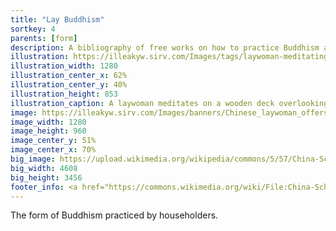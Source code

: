 ```yaml
---
title: "Lay Buddhism"
sortkey: 4
parents: [form]
description: A bibliography of free works on how to practice Buddhism as a householder.
illustration: https://illeakyw.sirv.com/Images/tags/laywoman-meditating.jpeg
illustration_width: 1280
illustration_center_x: 62%
illustration_center_y: 40%
illustration_height: 853
illustration_caption: A laywoman meditates on a wooden deck overlooking a pond in central Thailand in 2017. (Photo by <a href="https://commons.wikimedia.org/wiki/File:POP_House_Meditaiton_Center_Thailand,_Khlong_Luang_,_Thailand_(Unsplash).jpg">Kosal Ley</a>)
image: https://illeakyw.sirv.com/Images/banners/Chinese_laywoman_offers_incense.jpg
image_width: 1280
image_height: 960
image_center_y: 51%
image_center_x: 70%
big_image: https://upload.wikimedia.org/wikipedia/commons/5/57/China-Schanghai-Jade_Buddha-Temple-5176573.jpg
big_width: 4608
big_height: 3456
footer_info: <a href="https://commons.wikimedia.org/wiki/File:China-Schanghai-Jade_Buddha-Temple-5176573.jpg">Ermell</a>, <a href="https://creativecommons.org/licenses/by-sa/4.0">BY-SA 4.0</a>
---
```


The form of Buddhism practiced by householders.
